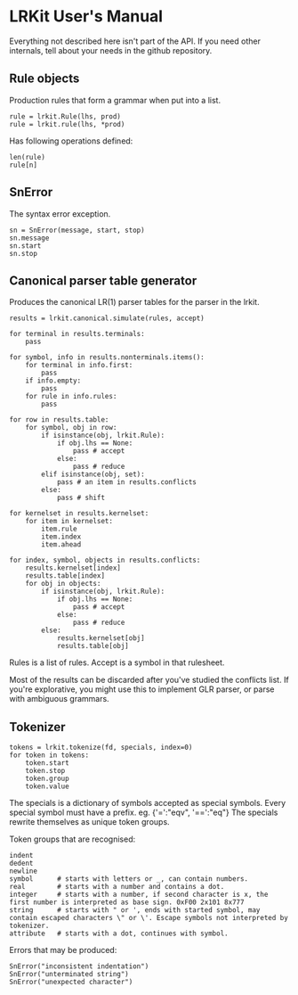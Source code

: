 # LRKit User's Manual

Everything not described here isn't part of the API. If you need other
internals, tell about your needs in the github repository.

## Rule objects

Production rules that form a grammar when put into a list.

    rule = lrkit.Rule(lhs, prod)
    rule = lrkit.rule(lhs, *prod)

Has following operations defined:

    len(rule)
    rule[n]

## SnError

The syntax error exception.

    sn = SnError(message, start, stop)
    sn.message
    sn.start
    sn.stop

## Canonical parser table generator

Produces the canonical LR(1) parser tables for the parser in the lrkit.

    results = lrkit.canonical.simulate(rules, accept)

    for terminal in results.terminals:
        pass

    for symbol, info in results.nonterminals.items():
        for terminal in info.first:
            pass
        if info.empty:
            pass
        for rule in info.rules:
            pass

    for row in results.table:
        for symbol, obj in row:
            if isinstance(obj, lrkit.Rule):
                if obj.lhs == None:
                    pass # accept
                else:
                    pass # reduce
            elif isinstance(obj, set):
                pass # an item in results.conflicts
            else:
                pass # shift

    for kernelset in results.kernelset:
        for item in kernelset:
            item.rule
            item.index
            item.ahead

    for index, symbol, objects in results.conflicts:
        results.kernelset[index]
        results.table[index]
        for obj in objects:
            if isinstance(obj, lrkit.Rule):
                if obj.lhs == None:
                    pass # accept
                else:
                    pass # reduce
            else:
                results.kernelset[obj]
                results.table[obj]

Rules is a list of rules.
Accept is a symbol in that rulesheet.

Most of the results can be discarded after you've
studied the conflicts list. If you're explorative, you might
use this to implement GLR parser, or parse with ambiguous
grammars.

## Tokenizer

    tokens = lrkit.tokenize(fd, specials, index=0)
    for token in tokens:
        token.start
        token.stop
        token.group
        token.value

The specials is a dictionary of symbols accepted as special symbols.
Every special symbol must have a prefix. eg. {'=':"eqv", '==':"eq"}
The specials rewrite themselves as unique token groups.

Token groups that are recognised:

    indent
    dedent
    newline
    symbol      # starts with letters or _, can contain numbers.
    real        # starts with a number and contains a dot.
    integer     # starts with a number, if second character is x, the first number is interpreted as base sign. 0xF00 2x101 8x777
    string      # starts with " or ', ends with started symbol, may contain escaped characters \" or \'. Escape symbols not interpreted by tokenizer.
    attribute   # starts with a dot, continues with symbol.

Errors that may be produced:

    SnError("inconsistent indentation")
    SnError("unterminated string")
    SnError("unexpected character")
